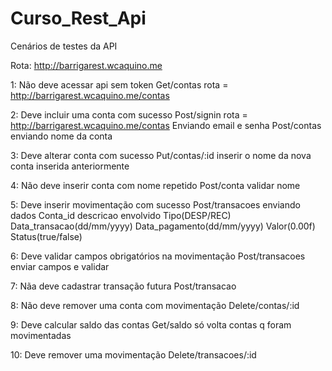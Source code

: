 # Curso_Rest_Api

Cenários de testes da API

Rota: http://barrigarest.wcaquino.me

1: Não deve acessar api sem token
Get/contas rota = http://barrigarest.wcaquino.me/contas

2: Deve incluir uma conta com sucesso
Post/signin rota = http://barrigarest.wcaquino.me/contas
Enviando email e senha
Post/contas enviando nome da conta 

3: Deve alterar conta com sucesso
Put/contas/:id inserir o nome da nova conta inserida anteriormente

4: Não deve inserir conta com nome repetido
Post/conta validar nome

5: Deve inserir movimentação com sucesso
Post/transacoes enviando dados
Conta_id
descricao
envolvido
Tipo(DESP/REC)
Data_transacao(dd/mm/yyyy)
Data_pagamento(dd/mm/yyyy)
Valor(0.00f)
Status(true/false)

6: Deve validar campos obrigatórios na movimentação
Post/transacoes enviar campos e validar 

7: Nãa deve cadastrar transação futura
Post/transacao

8: Não deve remover uma conta com movimentação
Delete/contas/:id 

9: Deve calcular saldo das contas
Get/saldo só volta contas q foram movimentadas

10: Deve remover uma movimentação
Delete/transacoes/:id


